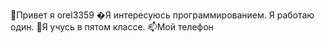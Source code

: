 👋Привет я orel3359
�Я интересуюсь программированием.
Я работаю один.
🌱Я учусь в пятом классе.
📫Мой телефон 

<!---
orel3359/orel3359 is a ✨ special ✨ repository because its `README.md` (this file) appears on your GitHub profile.
You can click the Preview link to take a look at your changes.
--->

